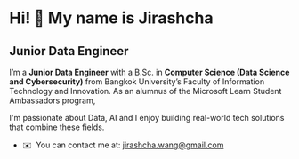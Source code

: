 Hi! 🐶 My name is Jirashcha
========================================================================================================================

Junior Data Engineer
-------------

I’m a **Junior Data Engineer** with a B.Sc. in **Computer Science (Data Science and Cybersecurity)** from Bangkok University’s Faculty of Information Technology and Innovation. As an alumnus of the Microsoft Learn Student Ambassadors program,

I'm passionate about Data, AI and I enjoy building real-world tech solutions that combine these fields.

- ✉️  You can contact me at: [jirashcha.wang@gmail.com](mailto:jirashcha.wang@gmail.com)
